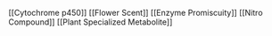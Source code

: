 [[Cytochrome p450]]
[[Flower Scent]]
[[Enzyme Promiscuity]]
[[Nitro Compound]]
[[Plant Specialized Metabolite]]
